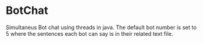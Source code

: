 # BotChat
Simultaneus Bot chat using threads in java. The default bot number is set to 5 where the sentences each bot can say is in their related text file.
